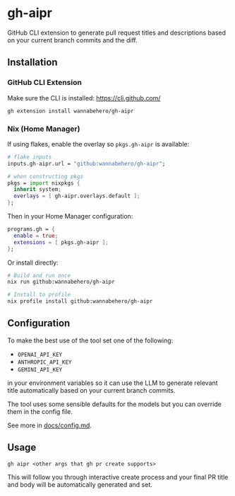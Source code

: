 # gh-aipr

GitHub CLI extension to generate pull request titles and descriptions
based on your current branch commits and the diff.

## Installation

### GitHub CLI Extension

Make sure the CLI is installed: https://cli.github.com/

```
gh extension install wannabehero/gh-aipr
```

### Nix (Home Manager)

If using flakes, enable the overlay so `pkgs.gh-aipr` is available:

```nix
# flake inputs
inputs.gh-aipr.url = "github:wannabehero/gh-aipr";

# when constructing pkgs
pkgs = import nixpkgs {
  inherit system;
  overlays = [ gh-aipr.overlays.default ];
};
```

Then in your Home Manager configuration:

```nix
programs.gh = {
  enable = true;
  extensions = [ pkgs.gh-aipr ];
};
```

Or install directly:

```bash
# Build and run once
nix run github:wannabehero/gh-aipr

# Install to profile
nix profile install github:wannabehero/gh-aipr
```

## Configuration

To make the best use of the tool set one of the following:
- `OPENAI_API_KEY`
- `ANTHROPIC_API_KEY`
- `GEMINI_API_KEY`

in your environment variables so it can use the LLM
to generate relevant title automatically
based on your current branch commits.

The tool uses some sensible defaults for the models
but you can override them in the config file.

See more in [docs/config.md](docs/config.md).

## Usage

```
gh aipr <other args that gh pr create supports>
```

This will follow you through interactive create process
and your final PR title and body will be automatically generated and set.
